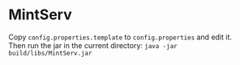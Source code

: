 # MintServ

Copy `config.properties.template` to `config.properties` and edit it.\
Then run the jar in the current directory: `java -jar build/libs/MintServ.jar`
